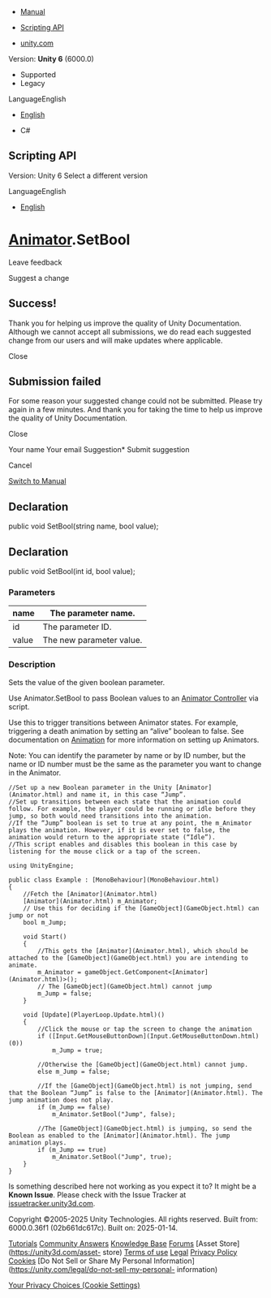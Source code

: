 [ ]()

  * [Manual](../Manual/index.html)
  * [Scripting API](../ScriptReference/index.html)

  * [unity.com](https://unity.com/)

Version: **Unity 6** (6000.0)

  * Supported
  * Legacy

LanguageEnglish

  * [English]()

  * C#

[ ](https://docs.unity3d.com)

## Scripting API

Version: Unity 6 Select a different version

LanguageEnglish

  * [English]()

#  [Animator](Animator.html).SetBool

Leave feedback

Suggest a change

## Success!

Thank you for helping us improve the quality of Unity Documentation. Although
we cannot accept all submissions, we do read each suggested change from our
users and will make updates where applicable.

Close

## Submission failed

For some reason your suggested change could not be submitted. Please <a>try
again</a> in a few minutes. And thank you for taking the time to help us
improve the quality of Unity Documentation.

Close

Your name Your email Suggestion* Submit suggestion

Cancel

[Switch to Manual](../Manual/class-Animator.html "Go to Animator Component in
the Manual")

## Declaration

public void SetBool(string name, bool value);

## Declaration

public void SetBool(int id, bool value);

### Parameters

name | The parameter name.  
---|---  
id | The parameter ID.  
value | The new parameter value.  
  
### Description

Sets the value of the given boolean parameter.

Use Animator.SetBool to pass Boolean values to an [Animator
Controller](../Manual/class-AnimatorController.html) via script.  
  
Use this to trigger transitions between Animator states. For example,
triggering a death animation by setting an “alive” boolean to false. See
documentation on [Animation](../Manual/AnimatorControllerCreation.html) for
more information on setting up Animators.  
  
Note: You can identify the parameter by name or by ID number, but the name or
ID number must be the same as the parameter you want to change in the
Animator.

    
    
    //Set up a new Boolean parameter in the Unity [Animator](Animator.html) and name it, in this case “Jump”.
    //Set up transitions between each state that the animation could follow. For example, the player could be running or idle before they jump, so both would need transitions into the animation.
    //If the “Jump” boolean is set to true at any point, the m_Animator plays the animation. However, if it is ever set to false, the animation would return to the appropriate state (“Idle”).
    //This script enables and disables this boolean in this case by listening for the mouse click or a tap of the screen.  
      
    using UnityEngine;  
      
    public class Example : [MonoBehaviour](MonoBehaviour.html)
    {
        //Fetch the [Animator](Animator.html)
        [Animator](Animator.html) m_Animator;
        // Use this for deciding if the [GameObject](GameObject.html) can jump or not
        bool m_Jump;  
      
        void Start()
        {
            //This gets the [Animator](Animator.html), which should be attached to the [GameObject](GameObject.html) you are intending to animate.
            m_Animator = gameObject.GetComponent<[Animator](Animator.html)>();
            // The [GameObject](GameObject.html) cannot jump
            m_Jump = false;
        }  
      
        void [Update](PlayerLoop.Update.html)()
        {
            //Click the mouse or tap the screen to change the animation
            if ([Input.GetMouseButtonDown](Input.GetMouseButtonDown.html)(0))
                m_Jump = true;  
      
            //Otherwise the [GameObject](GameObject.html) cannot jump.
            else m_Jump = false;  
      
            //If the [GameObject](GameObject.html) is not jumping, send that the Boolean “Jump” is false to the [Animator](Animator.html). The jump animation does not play.
            if (m_Jump == false)
                m_Animator.SetBool("Jump", false);  
      
            //The [GameObject](GameObject.html) is jumping, so send the Boolean as enabled to the [Animator](Animator.html). The jump animation plays.
            if (m_Jump == true)
                m_Animator.SetBool("Jump", true);
        }
    }
    

Is something described here not working as you expect it to? It might be a
**Known Issue**. Please check with the Issue Tracker at
[issuetracker.unity3d.com](https://issuetracker.unity3d.com).

Copyright ©2005-2025 Unity Technologies. All rights reserved. Built from:
6000.0.36f1 (02b661dc617c). Built on: 2025-01-14.

[Tutorials](https://unity3d.com/learn) [Community
Answers](https://answers.unity3d.com) [Knowledge
Base](https://support.unity3d.com/hc/en-us)
[Forums](https://forum.unity3d.com) [Asset Store](https://unity3d.com/asset-
store) [Terms of use](https://docs.unity3d.com/Manual/TermsOfUse.html)
[Legal](https://unity.com/legal) [Privacy
Policy](https://unity.com/legal/privacy-policy)
[Cookies](https://unity.com/legal/cookie-policy) [Do Not Sell or Share My
Personal Information](https://unity.com/legal/do-not-sell-my-personal-
information)

[Your Privacy Choices (Cookie Settings)](javascript:void\(0\);)

